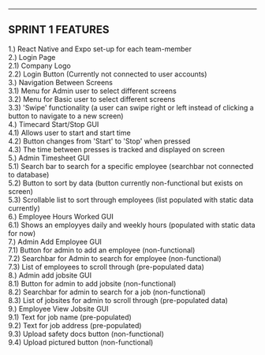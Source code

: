 ------------------------------------------
SPRINT 1 FEATURES
------------------------------------------
1.) React Native and Expo set-up for each team-member <br>
2.) Login Page <br>
    2.1) Company Logo <br>
    2.2) Login Button (Currently not connected to user accounts) <br>
3.) Navigation Between Screens <br>
    3.1) Menu for Admin user to select different screens <br>
    3.2) Menu for Basic user to select different screens <br>
    3.3) 'Swipe' functionality (a user can swipe right or left instead of clicking a button to navigate to a new screen) <br>
4.) Timecard Start/Stop GUI <br>
    4.1) Allows user to start and start time <br>
    4.2) Button changes from 'Start' to 'Stop' when pressed <br>
    4.3) The time between presses is tracked and displayed on screen <br>
5.) Admin Timesheet GUI <br>
    5.1) Search bar to search for a specific employee (searchbar not connected to database) <br>
    5.2) Button to sort by data (button currently non-functional but exists on screen) <br>
    5.3) Scrollable list to sort through employees (list populated with static data currently) <br>
6.) Employee Hours Worked GUI <br>
    6.1) Shows an employyes daily and weekly hours (populated with static data for now) <br>
7.) Admin Add Employee GUI <br>
    7.1) Button for admin to add an employee (non-functional) <br>
    7.2) Searchbar for Admin to search for employee (non-functional) <br>
    7.3) List of employees to scroll through (pre-populated data) <br>
8.) Admin add jobsite GUI <br>
    8.1) Button for admin to add jobsite (non-functional) <br>
    8.2) Searchbar for admin to search for a job (non-functional) <br>
    8.3) List of jobsites for admin to scroll through (pre-populated data) <br>
9.) Employee View Jobsite GUI <br>
    9.1) Text for job name (pre-populated) <br>
    9.2) Text for job address (pre-populated) <br>
    9.3) Upload safety docs button (non-functional) <br>
    9.4) Upload pictured button (non-functional) <br>
